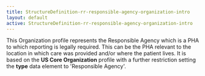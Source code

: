 ```yaml
---
title: StructureDefinition-rr-responsible-agency-organization-intro
layout: default
active: StructureDefinition-rr-responsible-agency-organization-intro
---
```


This Organization profile represents the Responsible Agency which is a PHA to which reporting is legally required. This can be the PHA relevant to the location in which care was provided and/or where the patient lives. It is based on the **US Core Organization** profile with a further restriction setting the **type** data element to 'Responsible Agency'.